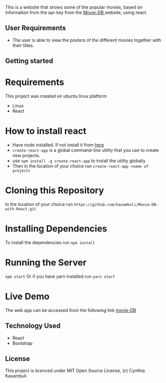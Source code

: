 This is a website that shows some of the popular movies, based on information from the api-key from the [Movie-DB ](https://www.themoviedb.org) website, using react.

## User Requirements

- The user is able to view the posters of the       different movies together with their titles.

## Getting started
# Requirements

This project was created on ubuntu linux platform
* Linux
* React

# How to install react
* Have node installed. If not install it from [here](https://nodejs.org/en/download/package-manager)
* `create-react-app` is a global command-line utility that you use to create new projects.
* use `npm install -g create-react-app` to install the utility globally
* Then in the location of your choice run `create-react-app <name of project>`

# Cloning this Repository

In the location of your choice run `https://github.com/kasambuli/Movie-DB-with-React.git` 

# Installing Dependencies
To install the dependencies run `npm install`

# Running the Server
`npm start` 
Or if you have yarn installed run `yarn start`

# Live Demo
The web app can be accessed from the following link [movie-DB](https://kasambuli.github.io/Movie-DB-with-React)

## Technology Used

* React
* Bootstrap

## License
This project is licenced under MIT Open Source License, (c) Cynthia Kasambuli
